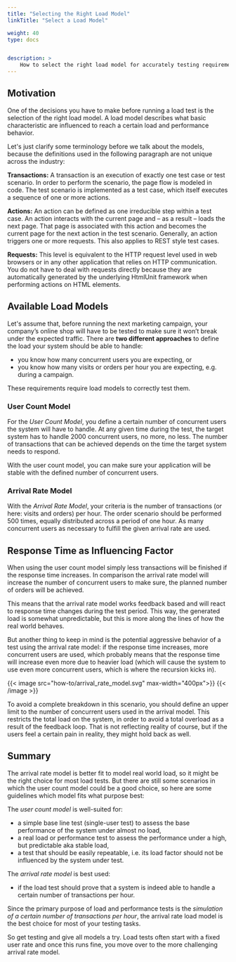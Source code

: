```yaml
---
title: "Selecting the Right Load Model"
linkTitle: "Select a Load Model"

weight: 40
type: docs


description: >
    How to select the right load model for accurately testing requirements.
---
```


## Motivation
One of the decisions you have to make before running a load test is the selection of the right load model. A load model describes what basic characteristic are influenced to reach a certain load and performance behavior.

Let's just clarify some terminology before we talk about the models, because the definitions used in the following paragraph are not unique across the industry:

**Transactions:** A transaction is an execution of exactly one test case or test scenario. In order to perform the scenario, the page flow is modeled in code. The test scenario is implemented as a test case, which itself executes a sequence of one or more actions.

**Actions:** An action can be defined as one irreducible step within a test case. An action interacts with the current page and – as a result – loads the next page. That page is associated with this action and becomes the current page for the next action in the test scenario. Generally, an action triggers one or more requests. This also applies to REST style test cases.

**Requests:** This level is equivalent to the HTTP request level used in web browsers or in any other application that relies on HTTP communication. You do not have to deal with requests directly because they are automatically generated by the underlying HtmlUnit framework when performing actions on HTML elements.

## Available Load Models
Let's assume that, before running the next marketing campaign, your company’s online shop will have to be tested to make sure it won’t break under the expected traffic. There are **two different approaches** to define the load your system should be able to handle: 

* you know how many concurrent users you are expecting, or
* you know how many visits or orders per hour you are expecting, e.g. during a campaign. 

These requirements require load models to correctly test them.

### User Count Model
For the *User Count Model*, you define a certain number of concurrent users the system will have to handle. At any given time during the test, the target system has to handle 2000 concurrent users, no more, no less. The number of transactions that can be achieved depends on the time the target system needs to respond.

With the user count model, you can make sure your application will be stable with the defined number of concurrent users. 

### Arrival Rate Model
With the *Arrival Rate Model*, your criteria is the number of transactions (or here: visits and orders) per hour. The order scenario should be performed 500 times, equally distributed across a period of one hour. As many concurrent users as necessary to fulfill the given arrival rate are used.

## Response Time as Influencing Factor

When using the user count model simply less transactions will be finished if the response time increases. In comparison the arrival rate model will increase the number of concurrent users to make sure, the planned number of orders will be achieved.

This means that the arrival rate model works feedback based and will react to response time changes during the test period. This way, the generated load is somewhat unpredictable, but this is more along the lines of how the real world behaves. 

But another thing to keep in mind is the potential aggressive behavior of a test using the arrival rate model: if the response time increases, more concurrent users are used, which probably means that the response time will increase even more due to heavier load (which will cause the system to use even more concurrent users, which is where the recursion kicks in). 

{{< image src="how-to/arrival_rate_model.svg" max-width="400px">}}
{{< /image >}}

To avoid a complete breakdown in this scenario, you should define an upper limit to the number of concurrent users used in the arrival model. This restricts the total load on the system, in order to avoid a total overload as a result of the feedback loop. That is not reflecting reality of course, but if the users feel a certain pain in reality, they might hold back as well.

## Summary
The arrival rate model is better fit to model real world load, so it might be the right choice for most load tests. But there are still some scenarios in which the user count model could be a good choice, so here are some guidelines which model fits what purpose best:

The *user count model* is well-suited for:

* a simple base line test (single-user test) to assess the base performance of the system under almost no load,
* a real load or performance test to assess the performance under a high, but predictable aka stable load,
* a test that should be easily repeatable, i.e. its load factor should not be influenced by the system under test.

The *arrival rate model* is best used: 
* if the load test should prove that a system is indeed able to handle a certain number of transactions per hour.

Since the primary purpose of load and performance tests is the *simulation of a certain number of transactions per hour*, the arrival rate load model is the best choice for most of your testing tasks.

So get testing and give all models a try. Load tests often start with a fixed user rate and once this runs fine, you move over to the more challenging arrival rate model.

